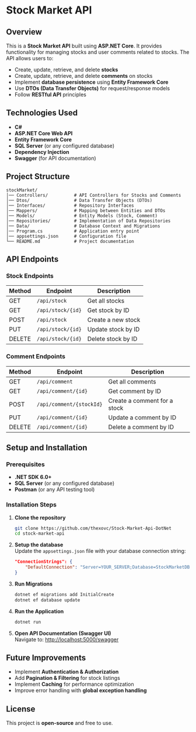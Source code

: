 # Stock Market API

## Overview

This is a **Stock Market API** built using **ASP.NET Core**. It provides functionality for managing stocks and user comments related to stocks. The API allows users to:

- Create, update, retrieve, and delete **stocks**
- Create, update, retrieve, and delete **comments** on stocks
- Implement **database persistence** using **Entity Framework Core**
- Use **DTOs (Data Transfer Objects)** for request/response models
- Follow **RESTful API** principles

## Technologies Used

- **C#**
- **ASP.NET Core Web API**
- **Entity Framework Core**
- **SQL Server** (or any configured database)
- **Dependency Injection**
- **Swagger** (for API documentation)

## Project Structure

```
stockMarket/
│── Controllers/          # API Controllers for Stocks and Comments
│── Dtos/                 # Data Transfer Objects (DTOs)
│── Interfaces/           # Repository Interfaces
│── Mappers/              # Mapping between Entities and DTOs
│── Models/               # Entity Models (Stock, Comment)
│── Repositories/         # Implementation of Data Repositories
│── Data/                 # Database Context and Migrations
│── Program.cs            # Application entry point
│── appsettings.json      # Configuration file
└── README.md             # Project documentation
```

## API Endpoints

### Stock Endpoints

| Method | Endpoint          | Description        |
| ------ | ----------------- | ------------------ |
| GET    | `/api/stock`      | Get all stocks     |
| GET    | `/api/stock/{id}` | Get stock by ID    |
| POST   | `/api/stock`      | Create a new stock |
| PUT    | `/api/stock/{id}` | Update stock by ID |
| DELETE | `/api/stock/{id}` | Delete stock by ID |

### Comment Endpoints

| Method | Endpoint                 | Description                  |
| ------ | ------------------------ | ---------------------------- |
| GET    | `/api/comment`           | Get all comments             |
| GET    | `/api/comment/{id}`      | Get comment by ID            |
| POST   | `/api/comment/{stockId}` | Create a comment for a stock |
| PUT    | `/api/comment/{id}`      | Update a comment by ID       |
| DELETE | `/api/comment/{id}`      | Delete a comment by ID       |

## Setup and Installation

### Prerequisites

- **.NET SDK 6.0+**
- **SQL Server** (or any configured database)
- **Postman** (or any API testing tool)

### Installation Steps

1. **Clone the repository**

   ```bash
   git clone https://github.com/thexovc/Stock-Market-Api-DotNet
   cd stock-market-api
   ```

2. **Setup the database**  
   Update the `appsettings.json` file with your database connection string:

   ```json
   "ConnectionStrings": {
       "DefaultConnection": "Server=YOUR_SERVER;Database=StockMarketDB;Trusted_Connection=True;MultipleActiveResultSets=true"
   }
   ```

3. **Run Migrations**

   ```bash
   dotnet ef migrations add InitialCreate
   dotnet ef database update
   ```

4. **Run the Application**

   ```bash
   dotnet run
   ```

5. **Open API Documentation (Swagger UI)**  
   Navigate to: [http://localhost:5000/swagger](http://localhost:5000/swagger)

## Future Improvements

- Implement **Authentication & Authorization**
- Add **Pagination & Filtering** for stock listings
- Implement **Caching** for performance optimization
- Improve error handling with **global exception handling**

## License

This project is **open-source** and free to use.
